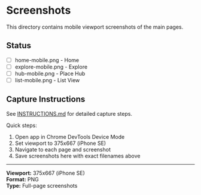 # Screenshots

This directory contains mobile viewport screenshots of the main pages.

## Status

- [ ] home-mobile.png - Home
- [ ] explore-mobile.png - Explore
- [ ] hub-mobile.png - Place Hub
- [ ] list-mobile.png - List View

## Capture Instructions

See [INSTRUCTIONS.md](./INSTRUCTIONS.md) for detailed capture steps.

Quick steps:
1. Open app in Chrome DevTools Device Mode
2. Set viewport to 375x667 (iPhone SE)
3. Navigate to each page and screenshot
4. Save screenshots here with exact filenames above

---

**Viewport:** 375x667 (iPhone SE)  
**Format:** PNG  
**Type:** Full-page screenshots
